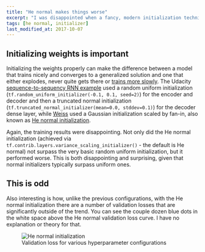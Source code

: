 ```yaml
---
title: "He normal makes things worse"
excerpt: "I was disappointed when a fancy, modern initialization technique not only didn't help, but made things worse."
tags: [he normal, initializer]
last_modified_at: 2017-10-07
---
```


## Initializing weights is important
Initializing the weights properly can make the difference between a model that trains nicely and converges to a generalized solution and one that either explodes, never quite gets there or [trains more slowly](https://plus.google.com/+SoumithChintala/posts/RZfdrRQWL6u). The Udacity [sequence-to-sequency RNN example](https://github.com/mdcramer/deep-learning/tree/master/seq2seq) used a random uniform initialization (`tf.random_uniform_initializer(-0.1, 0.1, seed=2)`) for the encoder and decoder and then a truncated normal initialization (`tf.truncated_normal_initializer(mean=0.0, stddev=0.1)`) for the decoder dense layer, while [Weiss](https://medium.com/@majortal/deep-spelling-9ffef96a24f6) used a Gaussian initialization scaled by fan-in, also known as [He normal initialization](https://arxiv.org/abs/1502.01852).

Again, the training results were disappointing. Not only did the He normal initialization (achieved via `tf.contrib.layers.variance_scaling_initializer()` - the default is He normal) not surpass the very basic random uniform initialization, but it performed worse. This is both disappointing and surprising, given that normal initializers typically surpass uniform ones.

## This is odd
Also interesting is how, unlike the previous configurations, with the He normal initialization there are a number of validation losses that are significantly outside of the trend. You can see the couple dozen blue dots in the white space above the He normal validation loss curve. I have no explanation or theory for that.
<figure>
	<img src="{{ site.baseurl }}/assets/images/he-normal.png" alt="He normal initialization"/>
	<figcaption>Validation loss for various hyperparameter configurations</figcaption>
</figure>
